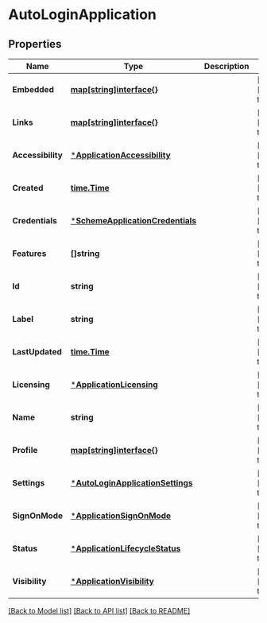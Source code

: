 # AutoLoginApplication

## Properties
Name | Type | Description | Notes
------------ | ------------- | ------------- | -------------
**Embedded** | [**map[string]interface{}**](interface{}.md) |  | [optional] [default to null]
**Links** | [**map[string]interface{}**](interface{}.md) |  | [optional] [default to null]
**Accessibility** | [***ApplicationAccessibility**](ApplicationAccessibility.md) |  | [optional] [default to null]
**Created** | [**time.Time**](time.Time.md) |  | [optional] [default to null]
**Credentials** | [***SchemeApplicationCredentials**](SchemeApplicationCredentials.md) |  | [optional] [default to null]
**Features** | **[]string** |  | [optional] [default to null]
**Id** | **string** |  | [optional] [default to null]
**Label** | **string** |  | [optional] [default to null]
**LastUpdated** | [**time.Time**](time.Time.md) |  | [optional] [default to null]
**Licensing** | [***ApplicationLicensing**](ApplicationLicensing.md) |  | [optional] [default to null]
**Name** | **string** |  | [optional] [default to null]
**Profile** | [**map[string]interface{}**](interface{}.md) |  | [optional] [default to null]
**Settings** | [***AutoLoginApplicationSettings**](AutoLoginApplicationSettings.md) |  | [optional] [default to null]
**SignOnMode** | [***ApplicationSignOnMode**](ApplicationSignOnMode.md) |  | [optional] [default to null]
**Status** | [***ApplicationLifecycleStatus**](ApplicationLifecycleStatus.md) |  | [optional] [default to null]
**Visibility** | [***ApplicationVisibility**](ApplicationVisibility.md) |  | [optional] [default to null]

[[Back to Model list]](../README.md#documentation-for-models) [[Back to API list]](../README.md#documentation-for-api-endpoints) [[Back to README]](../README.md)

